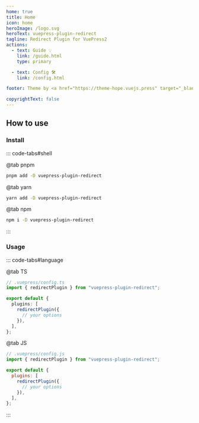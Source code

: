 ```yaml
---
home: true
title: Home
icon: home
heroImage: /logo.svg
heroText: vuepress-plugin-redirect
tagline: Redirect Plugin for VuePress2
actions:
  - text: Guide 💡
    link: /guide.html
    type: primary

  - text: Config 🛠
    link: /config.html

footer: Theme by <a href="https://theme-hope.vuejs.press" target="_blank">VuePress Theme Hope</a> | MIT Licensed, Copyright © 2019-present Mr.Hope

copyrightText: false
---
```


## How to use

### Install

::: code-tabs#shell

@tab pnpm

```bash
pnpm add -D vuepress-plugin-redirect
```

@tab yarn

```bash
yarn add -D vuepress-plugin-redirect
```

@tab npm

```bash
npm i -D vuepress-plugin-redirect
```

:::

### Usage

::: code-tabs#language

@tab TS

```ts
// .vuepress/config.ts
import { redirectPlugin } from "vuepress-plugin-redirect";

export default {
  plugins: [
    redirectPlugin({
      // your options
    }),
  ],
};
```

@tab JS

```js
// .vuepress/config.js
import { redirectPlugin } from "vuepress-plugin-redirect";

export default {
  plugins: [
    redirectPlugin({
      // your options
    }),
  ],
};
```

:::

<NetlifyBadge />

<script setup lang="ts">
import NetlifyBadge from "@NetlifyBadge";
</script>
